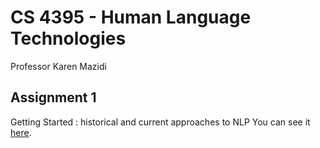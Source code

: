# CS 4395 - Human Language Technologies 
 Professor Karen Mazidi
## Assignment 1
 Getting Started : historical and current approaches to NLP
 You can see it [here](Homework1_pjm190001.pdf).
